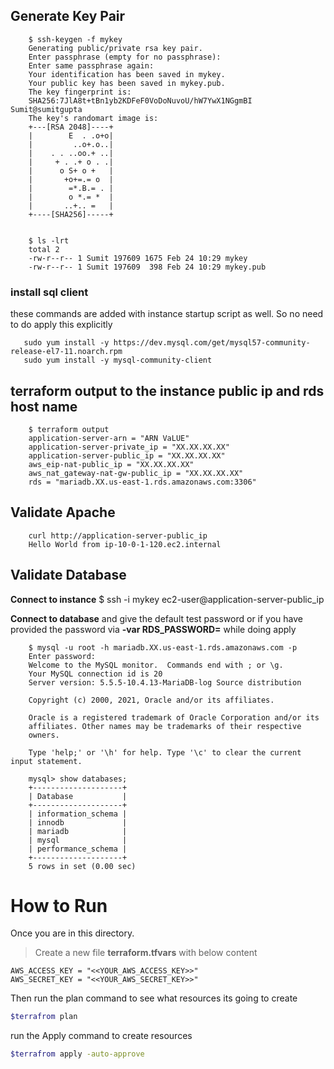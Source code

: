 ## Generate Key Pair

        $ ssh-keygen -f mykey
        Generating public/private rsa key pair.
        Enter passphrase (empty for no passphrase): 
        Enter same passphrase again: 
        Your identification has been saved in mykey.
        Your public key has been saved in mykey.pub.
        The key fingerprint is:
        SHA256:7JlA8t+tBn1yb2KDFeF0VoDoNuvoU/hW7YwX1NGgmBI Sumit@sumitgupta
        The key's randomart image is:
        +---[RSA 2048]----+
        |        E  . .o+o|
        |         ..o+.o..|
        |    . . ..oo.+ ..|
        |     + . .+ o . .|
        |      o S+ o +   |
        |       +o+=.= o  |
        |        =*.B.= . |
        |        o *.= *  |
        |       ..+.. =   |
        +----[SHA256]-----+


        $ ls -lrt
        total 2
        -rw-r--r-- 1 Sumit 197609 1675 Feb 24 10:29 mykey
        -rw-r--r-- 1 Sumit 197609  398 Feb 24 10:29 mykey.pub


### install sql client

these commands are added with instance startup script as well. So no need to do apply this explicitly 

       sudo yum install -y https://dev.mysql.com/get/mysql57-community-release-el7-11.noarch.rpm
       sudo yum install -y mysql-community-client

## **terraform output** to the instance public ip and rds host name 

        $ terraform output
        application-server-arn = "ARN VaLUE"
        application-server-private_ip = "XX.XX.XX.XX"
        application-server-public_ip = "XX.XX.XX.XX"
        aws_eip-nat-public_ip = "XX.XX.XX.XX"
        aws_nat_gateway-nat-gw-public_ip = "XX.XX.XX.XX"
        rds = "mariadb.XX.us-east-1.rds.amazonaws.com:3306"

## Validate Apache

        curl http://application-server-public_ip
        Hello World from ip-10-0-1-120.ec2.internal


## Validate Database

**Connect to instance**
        $ ssh -i mykey ec2-user@application-server-public_ip

**Connect to database** and give the default test password or if you have provided the password via **-var RDS_PASSWORD=** while doing apply

        $ mysql -u root -h mariadb.XX.us-east-1.rds.amazonaws.com -p
        Enter password:
        Welcome to the MySQL monitor.  Commands end with ; or \g.
        Your MySQL connection id is 20
        Server version: 5.5.5-10.4.13-MariaDB-log Source distribution

        Copyright (c) 2000, 2021, Oracle and/or its affiliates.

        Oracle is a registered trademark of Oracle Corporation and/or its
        affiliates. Other names may be trademarks of their respective
        owners.

        Type 'help;' or '\h' for help. Type '\c' to clear the current input statement.

        mysql> show databases;
        +--------------------+
        | Database           |
        +--------------------+
        | information_schema |
        | innodb             |
        | mariadb            |
        | mysql              |
        | performance_schema |
        +--------------------+
        5 rows in set (0.00 sec)


# How to Run 

Once you are in this directory. 

> Create a new file **terraform.tfvars** with below content 
```note
AWS_ACCESS_KEY = "<<YOUR_AWS_ACCESS_KEY>>"
AWS_SECRET_KEY = "<<YOUR_AWS_SECRET_KEY>>" 
```

Then run the plan command to see what resources its going to create

```sh
$terrafrom plan
```

run the Apply command to create resources 

```sh
$terrafrom apply -auto-approve
```